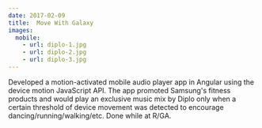 ```yaml
---
date: 2017-02-09
title:  Move With Galaxy
images:
  mobile:
    - url: diplo-1.jpg
    - url: diplo-2.jpg
    - url: diplo-3.jpg
---
```


Developed a motion-activated mobile audio player app in Angular using the device motion JavaScript API. The app promoted Samsung's fitness products and would play an exclusive music mix by Diplo only when a certain threshold of device movement was detected to encourage dancing/running/walking/etc. Done while at R/GA.
